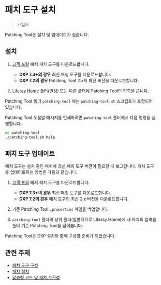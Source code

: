 # 패치 도구 설치

> 가입자

Patching Tool은 설치 및 업데이트가 쉽습니다.

## 설치

1. [고객 포털](https://customer.liferay.com/downloads) 에서 패치 도구를 다운로드합니다.

    * **DXP 7.3+의 경우** 최신 패칭 도구를 다운로드합니다.
    * **DXP 7.2의 경우** Patching Tool 2.x의 최신 버전을 다운로드합니다.

1. [Liferay Home](../../reference/liferay-home.md) 폴더(권장) 또는 다른 폴더에 Patching Tool의 압축을 풉니다.

Patching Tool 폴더 `patching-tool` 에는 `patching-tool.sh` 스크립트가 포함되어 있습니다.

Patching Tool 도움말 메시지를 인쇄하려면 `patching-tool` 폴더에서 다음 명령을 실행합니다.

```bash
cd patching-tool
./patching-tool.sh help
```

## 패치 도구 업데이트

패치 도구는 설치 중인 패치에 최신 패치 도구 버전이 필요할 때 보고합니다. 패치 도구를 업데이트하는 방법은 다음과 같습니다.

1. [고객 포털](https://customer.liferay.com/downloads) 에서 패치 도구를 다운로드합니다.

    * **DXP 7.3+의 경우** 최신 패칭 도구를 다운로드합니다.
    * **DXP 7.2의 경우** 패치 도구의 최신 2.x 버전을 다운로드합니다.

1. 기존 Patching Tool `.properties` 파일을 백업합니다.

1. `patching-tool` 폴더의 상위 폴더(일반적으로 Liferay Home)에 새 패치의 압축을 풀어 기존 Patching Tool을 덮어씁니다.

Patching Tool은 DXP 설치와 함께 구성할 준비가 되었습니다.

## 관련 주제

* [패치 도구 구성](./configuring-the-patching-tool.md)
* [패치 설치](../patching-dxp-7-3-and-earlier/installing-patches-for-dxp-7-3-and-earlier.md)
* [맞춤형 코드 및 패치 호환성](../patching-dxp-7-3-and-earlier/advanced-patching-for-dxp-7-2/custom-code-and-patch-compatibility.md)